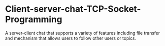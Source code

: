 # Client-server-chat-TCP-Socket-Programming
A server-client chat that supports a variety of features including file transfer and mechanism that allows users to follow other users or topics. 
